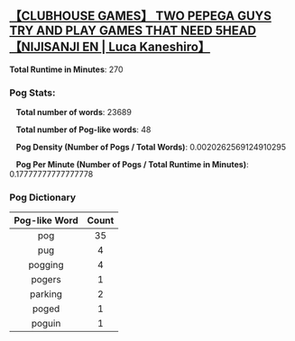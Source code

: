 ## [【CLUBHOUSE GAMES】 TWO PEPEGA GUYS TRY AND PLAY GAMES THAT NEED 5HEAD【NIJISANJI EN | Luca Kaneshiro】](https://www.youtube.com/watch?v=nJyJ3cWOOLk)
**Total Runtime in Minutes**: 270

### **Pog Stats:**

&nbsp;&nbsp;&nbsp;**Total number of words**: 23689

&nbsp;&nbsp;&nbsp;**Total number of Pog-like words**: 48

&nbsp;&nbsp;&nbsp;**Pog Density (Number of Pogs / Total Words)**: 0.0020262569124910295

&nbsp;&nbsp;&nbsp;**Pog Per Minute (Number of Pogs / Total Runtime in Minutes)**: 0.17777777777777778

### **Pog Dictionary**
**Pog-like Word** | **Count**
:---: | :---:
pog | 35
pug | 4
pogging | 4
pogers | 1
parking | 2
poged | 1
poguin | 1


